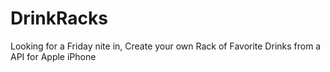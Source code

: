# DrinkRacks
Looking for a Friday nite in, Create your own Rack of Favorite Drinks from a API for Apple iPhone
